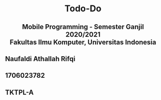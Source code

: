 <div align="center">
<h1>
    Todo-Do
</h1>

<h2>
    Mobile Programming - Semester Ganjil 2020/2021
    <br>
    Fakultas Ilmu Komputer, Universitas Indonesia
</h2>
</div>

## Naufaldi Athallah Rifqi
## 1706023782
## TKTPL-A

